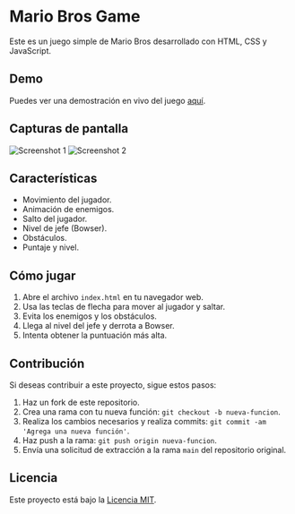 # Mario Bros Game

Este es un juego simple de Mario Bros desarrollado con HTML, CSS y JavaScript.

## Demo

Puedes ver una demostración en vivo del juego [aquí](https://example.com).

## Capturas de pantalla

![Screenshot 1](screenshots/screenshot1.png)
![Screenshot 2](screenshots/screenshot2.png)

## Características

- Movimiento del jugador.
- Animación de enemigos.
- Salto del jugador.
- Nivel de jefe (Bowser).
- Obstáculos.
- Puntaje y nivel.

## Cómo jugar

1. Abre el archivo `index.html` en tu navegador web.
2. Usa las teclas de flecha para mover al jugador y saltar.
3. Evita los enemigos y los obstáculos.
4. Llega al nivel del jefe y derrota a Bowser.
5. Intenta obtener la puntuación más alta.

## Contribución

Si deseas contribuir a este proyecto, sigue estos pasos:

1. Haz un fork de este repositorio.
2. Crea una rama con tu nueva función: `git checkout -b nueva-funcion`.
3. Realiza los cambios necesarios y realiza commits: `git commit -am 'Agrega una nueva función'`.
4. Haz push a la rama: `git push origin nueva-funcion`.
5. Envía una solicitud de extracción a la rama `main` del repositorio original.

## Licencia

Este proyecto está bajo la [Licencia MIT](LICENSE).

